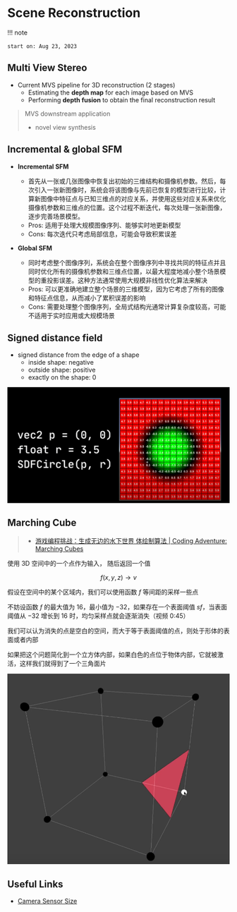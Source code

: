 # Scene Reconstruction

!!! note

    start on: Aug 23, 2023

## Multi View Stereo

- Current MVS pipeline for 3D reconstruction (2 stages)
    - Estimating the **depth map** for each image based on MVS
    - Performing **depth fusion** to obtain the final reconstruction result

> MVS downstream application
>
> - novel view synthesis

## Incremental & global SFM

- **Incremental SFM**
    - 首先从一张或几张图像中恢复出初始的三维结构和摄像机参数。然后，每次引入一张新图像时，系统会将该图像与先前已恢复的模型进行比较，计算新图像中特征点与已知三维点的对应关系，并使用这些对应关系来优化摄像机参数和三维点的位置。这个过程不断迭代，每次处理一张新图像，逐步完善场景模型。
    - Pros: 适用于处理大规模图像序列、能够实时地更新模型
    - Cons: 每次迭代只考虑局部信息，可能会导致积累误差

- **Global SFM**
    - 同时考虑整个图像序列，系统会在整个图像序列中寻找共同的特征点并且同时优化所有的摄像机参数和三维点位置，以最大程度地减小整个场景模型的重投影误差。这种方法通常使用大规模非线性优化算法来解决
    - Pros: 可以更准确地建立整个场景的三维模型，因为它考虑了所有的图像和特征点信息，从而减小了累积误差的影响
    - Cons: 需要处理整个图像序列，全局式结构光通常计算复杂度较高，可能不适用于实时应用或大规模场景

## Signed distance field

- signed distance from the edge of a shape
    - inside shape: negative
    - outside shape: positive
    - exactly on the shape: 0

![image-20230824152525493](./assets/image-20230824152525493.png)

## Marching Cube

> - [游戏编程挑战：生成无边的水下世界 体绘制算法 | Coding Adventure: Marching Cubes](https://www.bilibili.com/video/BV1yJ411r73v/)

使用 3D 空间中的一个点作为输入， 随后返回一个值


$$
f(x,y,z) \to v
$$


假设在空间中的某个区域内，我们可以使用函数 $f$ 等间距的采样一些点

不妨设函数 $f$ 的最大值为 $16$，最小值为 $-32$，如果存在一个表面阈值 $sf$，当表面阈值从 $-32$ 增长到 $16$ 时，均匀采样点就会逐渐消失（视频 0:45）

我们可以认为消失的点是空白的空间，而大于等于表面阈值的点，则处于形体的表面或者内部

如果把这个问题简化到一个立方体内部，如果白色的点位于物体内部，它就被激活，这样我们就得到了一个三角面片



![image-20230828102922879](./assets/image-20230828102922879.png)



## Useful Links

- [Camera Sensor Size](https://designreviews.com/digital-camera-sensor-size-chart/)
